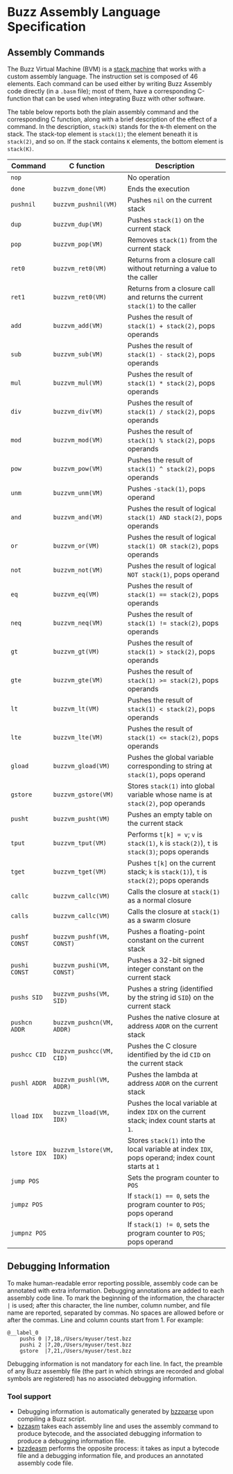 # Buzz Assembly Language Specification

## Assembly Commands

The Buzz Virtual Machine (BVM) is a [stack machine](https://en.wikipedia.org/wiki/Stack_machine) that works with a custom assembly language. The instruction set is composed of 46 elements. Each command can be used either by writing Buzz Assembly code directly (in a `.basm` file); most of them, have a corresponding C-function that can be used when integrating Buzz with other software.

The table below reports both the plain assembly command and the corresponding C function, along with a brief description of the effect of a command. In the description, `stack(N)` stands for the `N`-th element on the stack. The stack-top element is `stack(1)`; the element beneath it is `stack(2)`, and so on. If the stack contains `K` elements, the bottom element is `stack(K)`.

| Command       | C function                | Description |
| ------------- | ------------------------- | ----------- |
| `nop`         |                           | No operation |
| `done`        | `buzzvm_done(VM)`         | Ends the execution |
| `pushnil`     | `buzzvm_pushnil(VM)`      | Pushes `nil` on the current stack |
| `dup`         | `buzzvm_dup(VM)`          | Pushes `stack(1)` on the current stack |
| `pop`         | `buzzvm_pop(VM)`          | Removes `stack(1)` from the current stack |
| `ret0`        | `buzzvm_ret0(VM)`         | Returns from a closure call without returning a value to the caller |
| `ret1`        | `buzzvm_ret0(VM)`         | Returns from a closure call and returns the current `stack(1)` to the caller |
| `add`         | `buzzvm_add(VM)`          | Pushes the result of `stack(1) + stack(2)`, pops operands |
| `sub`         | `buzzvm_sub(VM)`          | Pushes the result of `stack(1) - stack(2)`, pops operands |
| `mul`         | `buzzvm_mul(VM)`          | Pushes the result of `stack(1) * stack(2)`, pops operands |
| `div`         | `buzzvm_div(VM)`          | Pushes the result of `stack(1) / stack(2)`, pops operands |
| `mod`         | `buzzvm_mod(VM)`          | Pushes the result of `stack(1) % stack(2)`, pops operands |
| `pow`         | `buzzvm_pow(VM)`          | Pushes the result of `stack(1) ^ stack(2)`, pops operands |
| `unm`         | `buzzvm_unm(VM)`          | Pushes `-stack(1)`, pops operand |
| `and`         | `buzzvm_and(VM)`          | Pushes the result of logical `stack(1) AND stack(2)`, pops operands |
| `or`          | `buzzvm_or(VM)`           | Pushes the result of logical `stack(1) OR stack(2)`, pops operands |
| `not`         | `buzzvm_not(VM)`          | Pushes the result of logical `NOT stack(1)`, pops operand |
| `eq`          | `buzzvm_eq(VM)`           | Pushes the result of `stack(1) == stack(2)`, pops operands |
| `neq`         | `buzzvm_neq(VM)`          | Pushes the result of `stack(1) != stack(2)`, pops operands |
| `gt`          | `buzzvm_gt(VM)`           | Pushes the result of `stack(1) > stack(2)`, pops operands |
| `gte`         | `buzzvm_gte(VM)`          | Pushes the result of `stack(1) >= stack(2)`, pops operands |
| `lt`          | `buzzvm_lt(VM)`           | Pushes the result of `stack(1) < stack(2)`, pops operands |
| `lte`         | `buzzvm_lte(VM)`          | Pushes the result of `stack(1) <= stack(2)`, pops operands |
| `gload`       | `buzzvm_gload(VM)`        | Pushes the global variable corresponding to string at `stack(1)`, pops operand |
| `gstore`      | `buzzvm_gstore(VM)`       | Stores `stack(1)` into global variable whose name is at `stack(2)`, pop operands |
| `pusht`       | `buzzvm_pusht(VM)`        | Pushes an empty table on the current stack |
| `tput`        | `buzzvm_tput(VM)`         | Performs `t[k] = v`; `v` is `stack(1)`, `k` is `stack(2)`), `t` is `stack(3)`; pops operands |
| `tget`        | `buzzvm_tget(VM)`         | Pushes `t[k]` on the current stack; `k` is `stack(1)`), `t` is `stack(2)`; pops operands     |
| `callc`       | `buzzvm_callc(VM)`        | Calls the closure at `stack(1)` as a normal closure |
| `calls`       | `buzzvm_callc(VM)`        | Calls the closure at `stack(1)` as a swarm closure |
| `pushf CONST` | `buzzvm_pushf(VM, CONST)` | Pushes a floating-point constant on the current stack |
| `pushi CONST` | `buzzvm_pushi(VM, CONST)` | Pushes a 32-bit signed integer constant on the current stack |
| `pushs SID`   | `buzzvm_pushs(VM, SID)`   | Pushes a string (identified by the string id `SID`) on the current stack |
| `pushcn ADDR` | `buzzvm_pushcn(VM, ADDR)` | Pushes the native closure at address `ADDR` on the current stack |
| `pushcc CID`  | `buzzvm_pushcc(VM, CID)`  | Pushes the C closure identified by the id `CID` on the current stack |
| `pushl ADDR`  | `buzzvm_pushl(VM, ADDR)`  | Pushes the lambda at address `ADDR` on the current stack |
| `lload IDX`   | `buzzvm_lload(VM, IDX)`   | Pushes the local variable at index `IDX` on the current stack; index count starts at `1`. |
| `lstore IDX`  | `buzzvm_lstore(VM, IDX)`  | Stores `stack(1)` into the local variable at index `IDX`, pops operand; index count starts at `1` |
| `jump POS`    |                             | Sets the program counter to `POS` |
| `jumpz POS`   |                             | If `stack(1) == 0`, sets the program counter to `POS`; pops operand |
| `jumpnz POS`  |                             | If `stack(1) != 0`, sets the program counter to `POS`; pops operand |

## Debugging Information

To make human-readable error reporting possible, assembly code can be annotated with extra information. Debugging annotations are added to each assembly code line. To mark the beginning of the information, the character `|` is used; after this character, the line number, column number, and file name are reported, separated by commas. No spaces are allowed before or after the commas. Line and column counts start from 1. For example:

```
@__label_0
	pushs 0	|7,18,/Users/myuser/test.bzz
	pushi 2	|7,20,/Users/myuser/test.bzz
	gstore	|7,21,/Users/myuser/test.bzz
```

Debugging information is not mandatory for each line. In fact, the preamble of any Buzz assembly file (the part in which strings are recorded and global symbols are registered) has no associated debugging information.

### Tool support

* Debugging information is automatically generated by [bzzparse](../toolset#bzzparse) upon compiling a Buzz script.
* [bzzasm](../toolset#bzzasm) takes each assembly line and uses the assembly command to produce bytecode, and the associated debugging information to produce a debugging information file.
* [bzzdeasm](../toolset#bzzdeasm) performs the opposite process: it takes as input a bytecode file and a debugging information file, and produces an annotated assembly code file.
